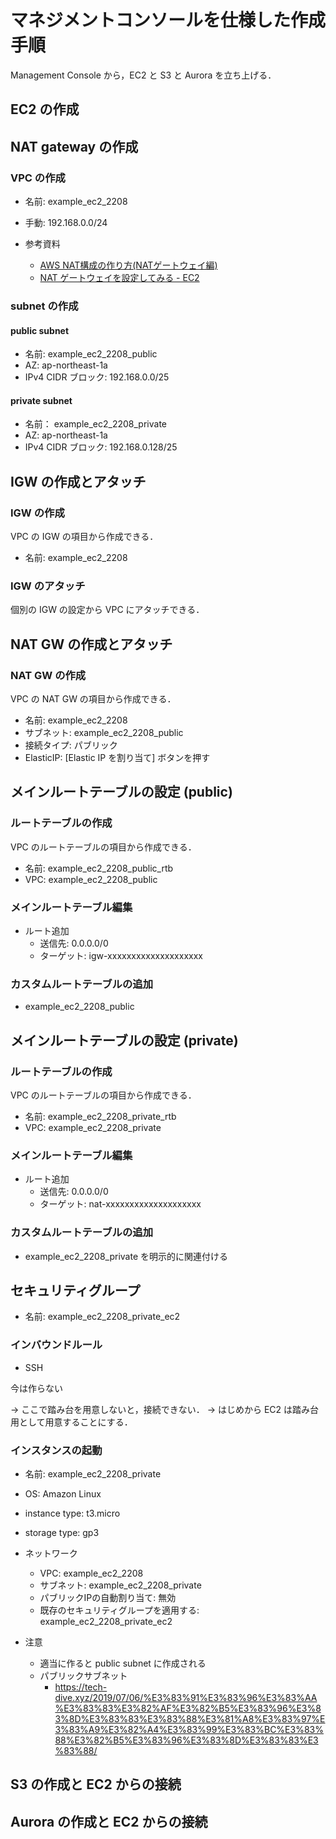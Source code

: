 # マネジメントコンソールを仕様した作成手順

Management Console から，EC2 と S3 と Aurora を立ち上げる．

## EC2 の作成

## NAT gateway の作成
### VPC の作成
- 名前: example_ec2_2208
- 手動: 192.168.0.0/24

- 参考資料
    - [AWS NAT構成の作り方(NATゲートウェイ編)](https://qiita.com/TK1989/items/5d9bd5d49708c02dff3f)
    - [NAT ゲートウェイを設定してみる - EC2](https://qiita.com/leomaro7/items/52147ee88c6da11048e2)

### subnet の作成
#### public subnet
- 名前: example_ec2_2208_public
- AZ: ap-northeast-1a
- IPv4 CIDR ブロック: 192.168.0.0/25
#### private subnet
- 名前： example_ec2_2208_private
- AZ: ap-northeast-1a
- IPv4 CIDR ブロック: 192.168.0.128/25

## IGW の作成とアタッチ
### IGW の作成
VPC の IGW の項目から作成できる．
- 名前: example_ec2_2208
### IGW のアタッチ
個別の IGW の設定から VPC にアタッチできる．

## NAT GW の作成とアタッチ
### NAT GW の作成
VPC の NAT GW の項目から作成できる．
- 名前: example_ec2_2208
- サブネット: example_ec2_2208_public
- 接続タイプ: パブリック
- ElasticIP: [Elastic IP を割り当て] ボタンを押す

## メインルートテーブルの設定 (public)
### ルートテーブルの作成
VPC のルートテーブルの項目から作成できる．
- 名前: example_ec2_2208_public_rtb
- VPC: example_ec2_2208_public
### メインルートテーブル編集
- ルート追加
    - 送信先: 0.0.0.0/0
    - ターゲット: igw-xxxxxxxxxxxxxxxxxxxx
### カスタムルートテーブルの追加
- example_ec2_2208_public

## メインルートテーブルの設定 (private)
### ルートテーブルの作成
VPC のルートテーブルの項目から作成できる．
- 名前: example_ec2_2208_private_rtb
- VPC: example_ec2_2208_private
### メインルートテーブル編集
- ルート追加
    - 送信先: 0.0.0.0/0
    - ターゲット: nat-xxxxxxxxxxxxxxxxxxxx
### カスタムルートテーブルの追加
- example_ec2_2208_private を明示的に関連付ける

## セキュリティグループ
- 名前: example_ec2_2208_private_ec2
### インバウンドルール
- SSH

今は作らない

→ ここで踏み台を用意しないと，接続できない．
→ はじめから EC2 は踏み台用として用意することにする．

### インスタンスの起動
- 名前: example_ec2_2208_private
- OS: Amazon Linux
- instance type: t3.micro
- storage type: gp3

- ネットワーク
    - VPC: example_ec2_2208
    - サブネット: example_ec2_2208_private
    - パブリックIPの自動割り当て: 無効
    - 既存のセキュリティグループを適用する: example_ec2_2208_private_ec2

- 注意
    - 適当に作ると public subnet に作成される
    - パブリックサブネット
        - https://tech-dive.xyz/2019/07/06/%E3%83%91%E3%83%96%E3%83%AA%E3%83%83%E3%82%AF%E3%82%B5%E3%83%96%E3%83%8D%E3%83%83%E3%83%88%E3%81%A8%E3%83%97%E3%83%A9%E3%82%A4%E3%83%99%E3%83%BC%E3%83%88%E3%82%B5%E3%83%96%E3%83%8D%E3%83%83%E3%83%88/

## S3 の作成と EC2 からの接続

## Aurora の作成と EC2 からの接続

